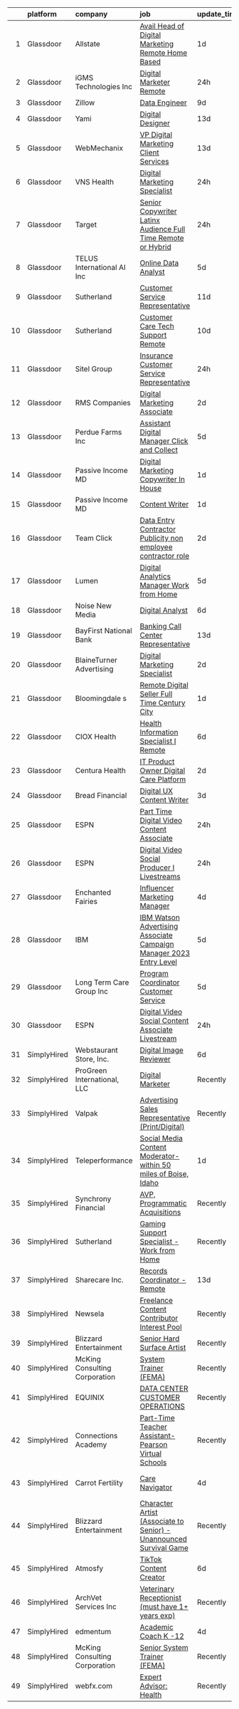 

|    | platform    | company                       | job                                                                                                                                                                                                                                                                                                                                                                                                                                                                                                                                                                                                                                                                                                                                                                                                                                                                                                                                                                                                                                                                                                                                                                                                                                                                                                                                                                                                                                                                                                                                                                                                                                                                                                                          | update_time   | location          |
|---:|:------------|:------------------------------|:-----------------------------------------------------------------------------------------------------------------------------------------------------------------------------------------------------------------------------------------------------------------------------------------------------------------------------------------------------------------------------------------------------------------------------------------------------------------------------------------------------------------------------------------------------------------------------------------------------------------------------------------------------------------------------------------------------------------------------------------------------------------------------------------------------------------------------------------------------------------------------------------------------------------------------------------------------------------------------------------------------------------------------------------------------------------------------------------------------------------------------------------------------------------------------------------------------------------------------------------------------------------------------------------------------------------------------------------------------------------------------------------------------------------------------------------------------------------------------------------------------------------------------------------------------------------------------------------------------------------------------------------------------------------------------------------------------------------------------|:--------------|:------------------|
|  1 | Glassdoor   | Allstate                      | [Avail   Head of Digital Marketing Remote  Home Based ](https://www.glassdoor.com/partner/jobListing.htm?pos=109&ao=1110586&s=58&guid=000001839cb04c3f9abc6ff17bc40d16&src=GD_JOB_AD&t=SR&vt=w&cs=1_62ff3e81&cb=1664781143793&jobListingId=1008176983355&cpc=2CAED5C921A5F994&jrtk=3-0-1geeb0j4fihmi801-1geeb0j4vg2dm801-df571642f0d4fb67--6NYlbfkN0BLH0BMQoDn-yw6Urt952hBm1JLFZ7WpBxND2cMIOjOqdmupiC_ZwOjCSzUpM3cDMazPxxmppouPzjSI9Kx-xMYgv5rI9bSv3KOg2mm0ydvMe640ruG0vYkOwSHc403HexIAaFSFEdY8FB7OzHlBDCNWFwbJIOefODnUZ2KmWYR0iBoQJVjnv0OA5pE7ALZaL9Axku0wfY2W-8PENRSOvugzr8glLoJJrSZ6nC9bl57j4iXWWeuu-pqM0m2ibSo6yZQ94nc2UesmQfmJB4muvWQPx9M_uk6LJWOmr0JeRXMu8_VE_U7kvI3g0sOhXMAtE-WbDb-YVXpiYqBz-D0yW3962qdhy8rhwpU3eYKxgRnLxC4mNvEyfl_dkWgtqVxnEUHAO_pViAC9JVGdXKSFZ-QGpDX8DSMbSunxFgfw7Mx0ODYZLLEkuaYy_J5I5AhzojPr_JrKCDg1flx0aXFjL9plWuCuCa-QYb3GupCoxUeSA4Epb_hPtvPWrK2d1rtopjm03YEhQUUX9NHH_-YgEyxKPCWL6neqWGBNNGqDIAA6ngTmqMiWLwsv98OtyfSFwmvyiSRhFjgtoYnkZ6ewCcpy6LBBTni8VrCiLuKHvCyABISFNVZmE9dSXFikT9vjuQUqP0HTg_K86x-O4B7SIOP0_o5Znxngi-10ifirE9tbPhxn6axpu-gXKwEMo1bjiaxXbjwhOhHcLIbeXfIlBYn5wSQ0oxx5SqUwcrBSuf7s5gTpS0oMHGlrxPChnsAUHs9XhtuPBqfxosnYLh8Pp3Qo64MzBeWkAVopmo8rK6xWIf4Tg29tDPVsLdLzXqu7ptYFFNqkFkO8qOKgs1k9KJKQz-OnI9iBWQYVbs4R2vYKJQXumouk7SD2QuBI4bPa5J1gpOxBNqAOPUOyY50tEiaagS5His3V_a_C7kVidiVJJsjalTWRwoYfEw19AAZfJjx_sDck0QcWeLp-bEadtv9L2GjCay1txCVIAtkHr7UUBPAKbYNq1Ya28Yc69KvB8zWzbwBFB4KGmtHevvbBLlRAiNSDA_2NDpJktM1Ulu47Py6YRwQfb2K-xXfkiis601rXuamgV2jvZdzvG6MOuZgJ3zLA2DjbPdD-b_wpXvhfduU_W3pFETZWzMyosDv0eQr_uNOLgMIumPiloJhfJckySmvYpzdAEw2nipPOYNZJS9aek4qm5ioUc-nNBvNblRLsew5WSLnj--tb-xhx3H_KGKwAx_IW7Q%3D)                                                                    | 1d            | Remote            |
|  2 | Glassdoor   | iGMS Technologies Inc         | [Digital Marketer  Remote ](https://www.glassdoor.com/partner/jobListing.htm?pos=112&ao=1110586&s=58&guid=000001839cb04c3f9abc6ff17bc40d16&src=GD_JOB_AD&t=SR&vt=w&ea=1&cs=1_9f291f9c&cb=1664781143793&jobListingId=1008178158715&cpc=FD1C1DA32C38CFA7&jrtk=3-0-1geeb0j4fihmi801-1geeb0j4vg2dm801-48fae8140ed3cd85--6NYlbfkN0BKYLbVr5isSc9vxBE1r4ID7iNhLrgtPMK4yvxUuiKY_Tp2SzHOp8xab0PYuE7MjplSlNxZmjVkO6lZt_nv4XZu9vrutFxOjV91r7VCeTsOaAww2lTmsKNz0hOxtpl-mUNd21zCEh-wIuFscKPTVdR5KPmkhbyhjdN2tKKcgdamOlMk4ppn6d28C9fZC-YZkmk56nESRdkPXca25rq8nJCSlmS72QDw-W_XBWgtyr0fUFjY1CAFHewQt1P_Yx_xJzC9vvfOHulwtyAmGl-x6ZDAkkUhl8sYoqlJKfPkoKR-YtdM02er-Bw3uCmxWzfl7KYYwftPdOGTB-OclN6Qius_sDv2a6TeD0VYH_cSywwOdokJu80-KpuSm8UOeHmZngb_PupDXpRpYHZayB1KCNwJ5idzXCwrC3hpexYkXKs-GNgymoe7BxofmPcvDLfUNU5Fz3HBfRvmVyzhZeTqfVtQV5AlZitlfVWyKVfn_0CBZ4y0unmarfi4Ddkqaw9DJtWjA6mZmfbj2w%3D%3D)                                                                                                                                                                                                                                                                                                                                                                                                                                                                                                                                                                                                                                                                                                                                                                                                                                             | 24h           | Remote            |
|  3 | Glassdoor   | Zillow                        | [Data Engineer](https://www.glassdoor.com/partner/jobListing.htm?pos=114&ao=1110586&s=58&guid=000001839cb04c3f9abc6ff17bc40d16&src=GD_JOB_AD&t=SR&vt=w&cs=1_e79d37b0&cb=1664781143793&jobListingId=1008158815113&cpc=9908D8D4413DBB8A&jrtk=3-0-1geeb0j4fihmi801-1geeb0j4vg2dm801-9b838f3fa34a3a8c--6NYlbfkN0ANMurRYyPEXg08u6OamUd1Mvhk-zhFSGYIZgoJR86UvYL2v6MoUqae-sD5DnU21vpd6F71dVOA3gwx9yW3PweXasV1ItZVuZv-gGuvxOsIlgvkE7pDD0_Y6h4rBNqph8qUcSZMbYNn-6TjK5vEdB_NXg5EXOgQsb-pANJutfmiLlAyoqPCN3nk8EK25vZDh3jG_KZTiczL0fvArkYo7oX2vs46oNYBvD4U3DJaR2B2HQU3FtAy0rphsblr9F9kxKimCZ7veCnUDkVc-Do_LVwqjhL6wbo7hRVbq9j2hqOsj5185TZsEr2i2WlSdz8SihFkTMppdNUXMR16npyoPZaP5BjGBe96CPZvAs4Eo2xESrV28S5MgnRxFVANmw3P9b36Hia-cTRbd8ef_uubd3ddFVBlAgZdrnORlTmlPOWxAFiEo5UXcgIDDNzqG6mBjFvjReNDe3p-Ko0CDP_Hb1j_Lt-kAkMqVMvIuRKbMPi4jqbeY-cmct3DNK-tWnBK_hEVfdPHqXOrW4LMEMs6WjrPqrceKMsmQb8nVIWnzgVOHMi-VMu4qAO_S9rKQBcivZ6DowwlW8641GpbGztzBWyrog9Rk6YXhXNn08URUL0qN_yq2MIawaUSvgug6nDJF5enX49VhLlMt0xZ4SaVqWKbVmt4aVHg0tT6CHhlz7QM0ULhIgoj66xtcOF-Rj-NDZa5kj56rtMr1-DpLqsuTguqglu-bDN1dM7aKTWHkyGS4pORIehyzTkuh5xC_3OrfkU0QVp_H6TwJX4RI5shjHspJajTw4OWblTITeAiozUrySTVcpUOu3QDBPwbx-EROBP7k8wSL6AyeWQxuGuHDS5L-faAiZ3hyuUCDhWo301RvA_XxvFiqaKVN6Y5TZWwkEYAvMbM9Dnetg%3D%3D)                                                                                                                                                                                                                                                                                                                                                                                                                                                              | 9d            | Remote            |
|  4 | Glassdoor   | Yami                          | [Digital Designer](https://www.glassdoor.com/partner/jobListing.htm?pos=101&ao=1110586&s=58&guid=000001839cb04c3f9abc6ff17bc40d16&src=GD_JOB_AD&t=SR&vt=w&ea=1&cs=1_c6d469b4&cb=1664781143792&jobListingId=1008149543553&cpc=B5F6D74B4EF69A07&jrtk=3-0-1geeb0j4fihmi801-1geeb0j4vg2dm801-d96790f07ddfb524--6NYlbfkN0DsBOlmEAMqZtav1V1WKZO3RUElpafjggtWvxyDQ3xFSnW2ELFgJeLX3S5xFeisUPMw82b5JYcnJNXu1QexHkiyMgdkVeTHVR0rJVBYbdWKeloc5xYfv3eVNueJ_bKSsVQdqM4vvwnu1xSTpv0VSoFJ7DPATGJpk9r3Z3q7WHdgifquY24OuuFa8uuWs7fOfsxzB1qkgxyiYX3QnoCzPRBKTHt6Ppc_viX7fFn0gFrXBoQcQ7tH4DukmKGftBgvmO1VTwhSx0iX_FZd_SaJp6aGGfax4zpXL1n4-eaiKMCYc_56xhh2bPoNAfyXQ-chms_oMDsWbyV7Zuko63MX7rxjvI47i-PQJkWMqhYtfRbNSzkSfpB3COrp2FmVEOrJk3hkPnhvjkK0JG8qJju7gUFkhSqolyQGgGaQtW1NsW0iGx0_MbVV1a6dPJxmpCCPgWRFoo5mqgBu8-N_L9YR4H6wsSC4tTGrjjsnP_q1Rh5XFD0a8J73YY6k7MLBNCwYthLC0O4EATV91A%3D%3D)                                                                                                                                                                                                                                                                                                                                                                                                                                                                                                                                                                                                                                                                                                                                                                                                                                                      | 13d           | Brea, CA          |
|  5 | Glassdoor   | WebMechanix                   | [VP  Digital Marketing   Client Services](https://www.glassdoor.com/partner/jobListing.htm?pos=124&ao=1110586&s=58&guid=000001839cb04c3f9abc6ff17bc40d16&src=GD_JOB_AD&t=SR&vt=w&ea=1&cs=1_3cbac5c3&cb=1664781143795&jobListingId=1008149304583&cpc=0FE1F5EA2BC84A01&jrtk=3-0-1geeb0j4fihmi801-1geeb0j4vg2dm801-8b4f3f41a3e1449e--6NYlbfkN0CObCLfMXTMyL_KECV5RXNXvpiwa4VbeSNQgmgyWO1SbqYOj46fEbIU8AYn44mrdjbzRAIYMKPGuwlK0T_HBoBEt2005mswpWb6fr9L_19jUYvAU4NV3c02aUTg9M6jVRiSE-xLfqrvZIa3wnOFG56X3wn1Eb4ExVHTIGWBxUnLakvNS6JWkOba_26XtXbeo8BUJCpVmEEBaba1UCAoLuHq9YO0tne8SE2v-EbPLZVpCy4e6qGZtBZVUVytv5wffEu9BaRJTQPe4Elwmn7R-ivDwrgf9dxni-bJK4QqAmTGR3rRaWqEQ7AsXvO2ZHDs-4ctc29MXOViH5BHVNggN571V059sxIoOADcyOEBLjUJlL9_7_JePnOiLK9wo6nuCH2ZI--Pic59M0kOD981th5_23MqOi5ZEG2ntAC3z74TkmSQeJh65uaO_vwmrvFfuV9DCLZ3ZBm0mT-P8FTkeUpAWNaACpYDdH8%3D)                                                                                                                                                                                                                                                                                                                                                                                                                                                                                                                                                                                                                                                                                                                                                                                                                                                                             | 13d           | Remote            |
|  6 | Glassdoor   | VNS Health                    | [Digital Marketing Specialist](https://www.glassdoor.com/partner/jobListing.htm?pos=107&ao=1110586&s=58&guid=000001839cb04c3f9abc6ff17bc40d16&src=GD_JOB_AD&t=SR&vt=w&cs=1_bd77da3a&cb=1664781143792&jobListingId=1008179253465&cpc=0FE1F5EA2BC84A01&jrtk=3-0-1geeb0j4fihmi801-1geeb0j4vg2dm801-6eef2946d8fe2864--6NYlbfkN0AsH3E7n5ny7Bi-dP3F5AKWLEV5I-6R1KnenKG6VJTQLziLDwHlgzFTB4XmwZNSNDCdhHm2Gd9z3dvemXm7mdAI-71zosXLetm60v2xmFwZRCuXORA4EjyKn4OVRFUc_Y73t8hO3ACmYnBSuOTjfAiS62L2-93KEdX_ep776kWmltVYJj2M40mCGIvdl7liCxWy-SSgvJ3UKkyqzyIfjaWyacQdaBj15oAJjFbCduIUSWSSditYk7owekekI2Wd-0KDJdwiUaiehhTV7bx413TZjIaYarPGHss1xV5JXxcobNrrNA3dXkhDfGQvpuilHU4lrY_cSeZ6iVNRqbfxfhHoLftKcsLjJTLrgmRzoVcXUscZoGPqKO989TFRzjdWEEfLxdFYoGsa7Jtk67v6TCoB47DoPJXb5qUrEvlPNg-q_HZ-dejWivRCM7530qtOUJ4%3D)                                                                                                                                                                                                                                                                                                                                                                                                                                                                                                                                                                                                                                                                                                                                                                                                                                                                                                                             | 24h           | Manhattan         |
|  7 | Glassdoor   | Target                        | [Senior Copywriter  Latinx Audience  Full Time Remote or Hybrid ](https://www.glassdoor.com/partner/jobListing.htm?pos=130&ao=1110586&s=58&guid=000001839cb04c3f9abc6ff17bc40d16&src=GD_JOB_AD&t=SR&vt=w&cs=1_95e9bb05&cb=1664781143795&jobListingId=1008179464434&cpc=82B3195DA92CAF92&jrtk=3-0-1geeb0j4fihmi801-1geeb0j4vg2dm801-8d0563665fc4b111--6NYlbfkN0AgONBeCfCTVljpwzR96jFX3mtyFC--n153CYnqiKkqIX_9jcboxCHullZS1uFM8v91GpEUvaQyMXQY8SQRYkC6bzhNlu7zwnQ0ut_TtsW1lt5sZBlG4h5iRG8CX6X7hvrI0ejId5kIWJT4jVwG4aN8lOBhUzL4bwUx14IWvZJNDAelQgJRGKk4MDSyD2aF7tG4aBHqkXv4bAKCIdDaxwI5ptMc1gdneGbkX83_dBc8PjqIqYZQK9gNH9EA1wgeOFUfJDHoG5DKMMHuuUTk0jbflJZ2ciigWC0hP-Hdo6V3xuo-o-rQHWrsjX-xElRsNBODh5h2r438zeb4G4Kh2MyyphB31i4C4SAxNHuYE--_2MAOqAeNkhuWYGoylFTTY39t88SeqydyFIZUYwkunqNEDzOT3K4X_s-IUpEKWfFmiQrX9tNRWL2BZX0xXCXEzqUA2IS5UuBwPw%3D%3D)                                                                                                                                                                                                                                                                                                                                                                                                                                                                                                                                                                                                                                                                                                                                                                                                                                                                            | 24h           | Minneapolis, MN   |
|  8 | Glassdoor   | TELUS International AI Inc    | [Online Data Analyst](https://www.glassdoor.com/partner/jobListing.htm?pos=122&ao=1110586&s=58&guid=000001839cb04c3f9abc6ff17bc40d16&src=GD_JOB_AD&t=SR&vt=w&ea=1&cs=1_030f5e85&cb=1664781143794&jobListingId=1008165061420&cpc=8795CF9063CD573D&jrtk=3-0-1geeb0j4fihmi801-1geeb0j4vg2dm801-30f4a128b46683e5--6NYlbfkN0DBm_EaRJAv4snA269Hsn6J1FBkMjmuYRkesWng91cE3oyz4i86JnJwnwfPNcctid8kXYME-rFURA4kmAwr7uzH6S0OZx0KjSzGDqs0tBM7uhvqpiywjRz_78fwf3TgJF-tgd88uQo3rzDCFSplMBWpRbrU3cqZOZbRutslM4EdypnbywNMh4UnXKrMpJDflcrolvDROHtI7A4kXNcIXThVqVqwaJ7GYkkeZhLh43XxaeV5dRUa7Q8I0xq37fPIR3x9jZhRYCbN1LfyP-YXfhnuqrqGydkyfhegUMVUf84mCL20Isjquix9W6lQxlLqRUmDvZiqJm3Z8fRSYFinObcBSPs3hWc5ADrMlCsvaAP-YM5M-yvrVXQoonLO-PBhwGMHpgm2H13-RbzrpUc6qOGdu6LiDy_2hkaSQXO0i4AgNVTg8OmO_riWGqaAlul2fVeCERBuuEKFbbja8Tndbns5tBfPrCFEpyr6V3wz9LbDEYNoAQjeMOrMbj9VPMPpBcE%3D)                                                                                                                                                                                                                                                                                                                                                                                                                                                                                                                                                                                                                                                                                                                                                                                                                                                                 | 5d            | Washington, DC    |
|  9 | Glassdoor   | Sutherland                    | [Customer Service Representative](https://www.glassdoor.com/partner/jobListing.htm?pos=105&ao=1110586&s=58&guid=000001839cb04c3f9abc6ff17bc40d16&src=GD_JOB_AD&t=SR&vt=w&ea=1&cs=1_b8f40f9b&cb=1664781143793&jobListingId=1008153407547&cpc=FB7E4A1762AE5BEC&jrtk=3-0-1geeb0j4fihmi801-1geeb0j4vg2dm801-64f317a5763e1a95--6NYlbfkN0AnPh0zIKRT5v13MLBZVMCEPre2qFVGUQcJxJQh5fCliBmpYPn73a5P1zCxHFocsY8Z9SGTiJfBdkz2bj_FMlwK1J2nLfAdWkW8PIzYlrGoPaVICinnIKIuhBwkLNrPm9OzxhX94IAKKu_-PMFpQai-CxFPAYL6hHLhVO1K-bqMZuB9Lj3b-7nTvP9ehiuW67Vp2xlQhGhqctse_oIGWMkosMXzwF2cnI7JFMz8m1uCa9PI08HcDmxTihbud8NlBuS0zNezisK-ai6JEmwe5RMwcWEcTkHuQAc0VThrmje5RM2b4sev6CBWHifwbIw_0ZhrL1qyxh27DNUhpaa5fl_qEiFVUxcsil1lolUswWsAxQXDjEk3FdIAHSGnFnW5V9-jqWL7aVQiKhkmFWezhU5Uw8oIsDtzTaI0UqVnk95ciaNhjudOvArFJQz_EU1KWRXLmN9LEeuVYXLpmOdr0KiFOSxZJgX4y69oNlvVhu-XrdlWc5pXPao38GpNhM1MCB-v9g1XGL_oZ4dfvIG4pAnTZzZlQAU3cJA%3D)                                                                                                                                                                                                                                                                                                                                                                                                                                                                                                                                                                                                                                                                                                                                                                                                                     | 11d           | Remote            |
| 10 | Glassdoor   | Sutherland                    | [Customer Care Tech Support   Remote](https://www.glassdoor.com/partner/jobListing.htm?pos=129&ao=1110586&s=58&guid=000001839cb04c3f9abc6ff17bc40d16&src=GD_JOB_AD&t=SR&vt=w&cs=1_e9b64e32&cb=1664781143795&jobListingId=1008156676803&cpc=0C139D4CAD5A6DB2&jrtk=3-0-1geeb0j4fihmi801-1geeb0j4vg2dm801-3854c391e8b37376--6NYlbfkN0DXW2vHggBeT1qHhU55NRZwAlAxnx2c6XTwLxsDWh1zhIMn7RdGGiBIrX2s6CUQyarIK5jCqXF52vv6BpLJ4FGlHq58OQ3kfrdRvP-vuUGyfrGOY7zt9PXsJ2e6a8okNXfJS0fAmygKAfOhypuyenEmopMHhSmPiQ8t7RnQ9YR0w_largIt58IXqZgaolwoX-PsbgYnT8bWZwTN4h5EIq9vIZv8n6PBAQE-mtjDjF8tOtlggZOOegV7PpjXj9P6VlTd01oZ5D2ns2R3rlvyacQJufcItKUYN6ReIuPdw7_hRuOa6IQvYlPLNXnm0SZ7AKW_p5Mfq0zYqlHCyjr6kWkRqiZtOcDAagzYba2jmz-T_baxTZ7b0H_Gp5mA_QJLe87xey8vAuvwOOpBWFhHcSSeODC5vpbiJDuFPOJ-TxIWU_x0DmhsbRhGL4iehK0C1KiuKn0jWNi-3xVvBlIBeXKA2v53cjQPOacnx1Ty9NrFKhUsTuokt0rkVcCqequEEBXpNUmCup9U_0VYguWMu46kHXJTphdKlXdj6aqqbfhQE4Z__6I-8QUf)                                                                                                                                                                                                                                                                                                                                                                                                                                                                                                                                                                                                                                                                                                                                                                                                    | 10d           | Rochester, NY     |
| 11 | Glassdoor   | Sitel Group                   | [Insurance Customer Service Representative](https://www.glassdoor.com/partner/jobListing.htm?pos=110&ao=1110586&s=58&guid=000001839cb04c3f9abc6ff17bc40d16&src=GD_JOB_AD&t=SR&vt=w&cs=1_0445fe61&cb=1664781143793&jobListingId=1008178777423&cpc=BFE8C4BF51BDD557&jrtk=3-0-1geeb0j4fihmi801-1geeb0j4vg2dm801-33badc3ecd3f2e48--6NYlbfkN0CV8iXv3KkNm0gzLuIbxYPMI1TtznV5OsgwSVKAeFHZ1avrZjOjYm7lMgct0GD8CNqyjAupQyYuUs6w3p89_5dx78InvkwR6J4WKM8o8lJEZPfjc-OXeVTm9Ksi169fQVFTmNPtCCPl3A2NB92eN2BNySaau_Q1KVog60JIMz4Yh39NbheBVDeZxbxDqfnFBW8oYwBalb8fpN-j_wIyav-UIDeIaDKTgiW0CJwWyTHNFrJ5LK_EM4WSYFgQ6ccr3m1-5xIAf16VbJF6DZ6xbHJYaqYLgkr5EpvAjsHAKzTDhRCxBUQ2LtAhXK67EMbhmLOhkrrR2GMvUTnagqW1uh7VlEfDipH5PllPJXdaNxLU4FdU_TnZNUUXR_h4z9sQ2bcjKbHlnm96YD1quK1d0gdyvO6cXvCfVUz1QgXnPjJ8pKDkeISOyawvyL6Drjm3C0attHyIRAers5KGR7HpYRpT1m0zpEOtFBPc4GxhsRdMcJYawmFLkYmLjqkj4lYYJzhKQzl8eaGBdybcvAq_UvY28Ig7puaBkqzWcmzrad9JyiD18y9yz1-0VDzlgfiZJw0%3D)                                                                                                                                                                                                                                                                                                                                                                                                                                                                                                                                                                                                                                                                                                                                                                                | 24h           | Nashville, TN     |
| 12 | Glassdoor   | RMS Companies                 | [Digital Marketing Associate](https://www.glassdoor.com/partner/jobListing.htm?pos=108&ao=1110586&s=58&guid=000001839cb04c3f9abc6ff17bc40d16&src=GD_JOB_AD&t=SR&vt=w&ea=1&cs=1_ecdb3d78&cb=1664781143793&jobListingId=1008174858943&cpc=6945AE2F4B03E059&jrtk=3-0-1geeb0j4fihmi801-1geeb0j4vg2dm801-090507ad872f5e03--6NYlbfkN0Ce2du5W5mCyuTlpCctiKT5reCbyfdT7TNMZFSUBlAgafe-40EFVDyMn81cwugD53IKMRZazDrmXEFOsTnjDF025bu_9y-ZNAPIUhapGcBZSKnubXQvL4Tzc2kWNdRnWW2bh9WwaV4U6pvwwxYibGzCb0jpwpexDj9VA_IpKXXDa-gSeMWXAvNEtSVkhOtdp7Jla0nDwPvc3yj1fn21GQClxBF-tsYxkX9ZmhDZFp_bVjvq8DeA5R0jlZ3RHrQEPEdpw3LCuO7PZ-soN4FEp2wg3Mx5QGXqDYIOqFXnyDr3ud6vVDuftFSWZEwxBo3glXUScNfBfNLhYv0b6xlf--r6u8UTmEnIfvBiNOuom2eOLgDeRPZRvpTgh_5a999svUaFNt4bElOXBiPce4lJrlftWqz9ochHTJWTKFUbw2vE_ObmpUbwIdAfyEx-g2MijEep0e4-tBRY6FCwPgDSeoDj-qFcS_NBiU6O1wM913wTxw-SmnvIp8WgWpXtPMJ6Y5ubHc58vwwtBA%3D%3D)                                                                                                                                                                                                                                                                                                                                                                                                                                                                                                                                                                                                                                                                                                                                                                                                                                           | 2d            | Stamford, CT      |
| 13 | Glassdoor   | Perdue Farms  Inc             | [Assistant Digital Manager   Click and Collect](https://www.glassdoor.com/partner/jobListing.htm?pos=126&ao=1110586&s=58&guid=000001839cb04c3f9abc6ff17bc40d16&src=GD_JOB_AD&t=SR&vt=w&ea=1&cs=1_c8e73e5d&cb=1664781143795&jobListingId=1008165441783&cpc=654405A9B1E0A9F5&jrtk=3-0-1geeb0j4fihmi801-1geeb0j4vg2dm801-d5302bbe11f3d39c--6NYlbfkN0CHoXmvQY18sENSc5B8MsX6rCX9pB3aihgjGRfb6-RXFzlelN7fy0xuWgBToRtzETunxrlexDu1NT3v4ppxx0Ta_Zn2rBsB-L0ZSwss9RHXpxgBqnllhVisxEVAv3FW-E6VjWV0tOYkXS1-iJkJBmLaIN8du_WOIdMtmgQMFUysW3PEWknMhuK7aoR7AdJyhus7ar7lUZgJYX93hFPy2G32yA6GYRK-uhpYNS7mUV61vbe7N7VPH8oe_9KpVzVadcrMNLIgyUtxtYQ8Y4qF5hBHs2bA5HA6cc57Dwojy7LSbLKZlUkyI8zjoGnPILtSF9436tdojrW1ECJWiHnARkDdHLj1w2A_b1eIcgEAOfTROZWO3XkgbW6secTC1Qs6nqAxXqqsk_1U9RaBzPQxKF0mQPZrvP2FkcMGrEkfpWq_jgeGQ2W3Y5dreItAVmcQRKRN7p2Fblg0QTrPNqD8xaA9SkOkhseZ_CNsYcpzlH8G9e1ArDveaNbF5I9lrTx99OEPgVzmI8gM4fLPGV_MXLzdLl0jwMNaQUM%3D)                                                                                                                                                                                                                                                                                                                                                                                                                                                                                                                                                                                                                                                                                                                                                                                                       | 5d            | Remote            |
| 14 | Glassdoor   | Passive Income MD             | [Digital Marketing Copywriter  In House ](https://www.glassdoor.com/partner/jobListing.htm?pos=104&ao=1110586&s=58&guid=000001839cb04c3f9abc6ff17bc40d16&src=GD_JOB_AD&t=SR&vt=w&cs=1_bc8d74e4&cb=1664781143792&jobListingId=1008177611015&cpc=2F9DD8B511C89582&jrtk=3-0-1geeb0j4fihmi801-1geeb0j4vg2dm801-33d0923c9a007d8e--6NYlbfkN0BX5PKiVrmNBBso6678QK_086ZhDmKmBIY1CZ6bbrZCM2DRlgUFpyLj3Vwhyf4FfEs4yP_RX4kAN-RSvlHT_YBd8VaWF_xYYxEoRqDeQm7oI86cM8x-Zm8VxxSBgTAD0xVL67cPmSvnlahDwJODPVWZA2touX6sLG9s-1wfIAQzkrDTFtYrTKxhCzBY62AXcTrbbnwFGJUeJb85BwYDjIGF4Orui6_5L7BFUjDHTNw5vnDpE22gd8trGoJoatE4-e9RKt9LLv_nCxjjvyZqP2p_msa1r-VneOEFCND8BaUx7xn9Is6XQ6QUZ4ufkCe9GcFUMEDQd5sgnwFM4lsT_4xxpNZDQiNTv6GqtyXS_tvqo2pSEebYhX_k4M8MgNsVNXlLPwMdk2yQILKHtSoETpN-xAB6BPdd9ivHmLfo2K60xJivuMdEzmqlHUcRweEaY6aqfi8mh9HqHahjnyG8VNv43dRbBYu1dLKYEeVY_9zlAnmGlZPjtVNjOa1HdZRh6qrpCZHQ9uAMqw%3D%3D)                                                                                                                                                                                                                                                                                                                                                                                                                                                                                                                                                                                                                                                                                                                                                                                                                                    | 1d            | Remote            |
| 15 | Glassdoor   | Passive Income MD             | [Content Writer](https://www.glassdoor.com/partner/jobListing.htm?pos=127&ao=1110586&s=58&guid=000001839cb04c3f9abc6ff17bc40d16&src=GD_JOB_AD&t=SR&vt=w&cs=1_bf51a6f4&cb=1664781143795&jobListingId=1008176859284&cpc=48B9F4758953335C&jrtk=3-0-1geeb0j4fihmi801-1geeb0j4vg2dm801-0b0e34268ca6a1b7--6NYlbfkN0BX5PKiVrmNBBso6678QK_086ZhDmKmBIY1CZ6bbrZCM2DRlgUFpyLjDml8VbPDgY_rWn8isY5i624LsvAHH3xv14O2dmsiau_TQURdYs6YG3MzKQ-Xpjvx-6FYNBdU96gGStVG-RSGXdHD05FHJtyg6sl8q1gZn5rGB2Zj5KSVadbLPMrtuOqKeLWCG2Tn8cprMatlF5_E7VP7p9wiHFLTGUvv7xcaS1z7fWXR6r-_-ekEhoCJFE0S8jlrv3HECTamxpy9IISRT5LWI6sBB8ed6Z601HzQgv5FqqVHK8HJw6C_IEAEmMLDyrdDmzQT6AkcBoN2mw47GPZttzfncs4fQZu1dTDsdQnEfnPjjOJo_kd-JfLEHLHsuS3rSbMVVAZ_lwEl4PlgkrqoLXhIIEdXq3OOrXboSJgD6NP5DUqBTG_i5uD9VrwchckjKd8e0AkzjtIQc6IyKyWNapyPL28eK_arv59IIBgVI-O2LXr8EjyEtDI84SkO)                                                                                                                                                                                                                                                                                                                                                                                                                                                                                                                                                                                                                                                                                                                                                                                                                                                                                         | 1d            | Remote            |
| 16 | Glassdoor   | Team Click                    | [Data Entry Contractor  Publicity  non employee contractor role ](https://www.glassdoor.com/partner/jobListing.htm?pos=103&ao=1110586&s=58&guid=000001839cb04c3f9abc6ff17bc40d16&src=GD_JOB_AD&t=SR&vt=w&ea=1&cs=1_a9eb9de6&cb=1664781143792&jobListingId=1008175432040&cpc=47CFDC01B3F81FAC&jrtk=3-0-1geeb0j4fihmi801-1geeb0j4vg2dm801-984a8cf51b626b2e--6NYlbfkN0DWtRa9NJfjQIs4MWRRqD4F41esfMsK79cV24t80VXfzZP82w7_mK_PVeZcHt-bhEXGkDnOKwc0vJqgAIncJ4BWBBPXARRDjH0exBxkVorWleyq389oGuei1dbz28eAV5kZgZ1X-ObzxqTgLaLCFQ9L3z-Vx2Ad9TPYOVDO4VYZdCOPmBmhjo3aiilFmXplYVyGbJLzyvkWyTz6PqzNBsnZ3h70ApJeWNDV3PqfSOoSbPCu8NYJKtms9uEpVimA1Eb_ivPWfjasQCELf9zS8h7ZQFvm-kpYKgX54wqB9rYTLdAS56YkFOw6DnP7BBd4H_Eg5KimhFyx_hXBItpQsVva4kjzo4weefJOTFXqjcePp0MEe6x9nk8zjUTNUVUbV8Cr0Q1QoSsmNXN8MT_YtB_-p_F56rzmd-ktwWX5xVY1DftWQmoW_opIEb6BVoGlvmscpE-9ckGGByO5Bk1_krocOXNIk5bJgUOADWeCHh4vhHqEKr5uifOr2V8F7csJMGUT-chpIKqBTw%3D%3D)                                                                                                                                                                                                                                                                                                                                                                                                                                                                                                                                                                                                                                                                                                                                                                                                       | 2d            | Remote            |
| 17 | Glassdoor   | Lumen                         | [Digital Analytics Manager   Work from Home](https://www.glassdoor.com/partner/jobListing.htm?pos=119&ao=1110586&s=58&guid=000001839cb04c3f9abc6ff17bc40d16&src=GD_JOB_AD&t=SR&vt=w&cs=1_3650d732&cb=1664781143794&jobListingId=1008165078212&cpc=6FC5BA77C9A4CD78&jrtk=3-0-1geeb0j4fihmi801-1geeb0j4vg2dm801-dd47c66a0fe0ee0a--6NYlbfkN0BGKj2dVRoMy2japSZrYRM8IJNi6D13enLCCRY5KIhxigb2ni9doBXKUb107NWv_dk173K5E-bjd0t31I-0vVlISG6rHH29M0y_6sqhNxTAExcjB5g-q96kJCCoWluaZEEjzSICLblax9pUTyDqhnb6mBLMf0lazPBrJm7ZFNZuHZyEAUA2BUuRtSM3RQPWlejSzD_BzA3eEITZ_r3DTGiP-N48D_wY9kXWDvGS983EEZVf_m8iBBcvQXwzO7uBZxV2_QP50DCSfu27h7VkUiK9P-SBmJzf6ra05wh8DSrb7TYDPAnINFM9MiEvfYJefPFSxeBiPVGaS9DmLNHbnkWMclgu48_FAdlLUVLOzFLY2_T9n1dMYlk3s6YtgWBerOkgDeVr3b7iJ4P1WUoQdgqDZoVoB1lLTD494MF-5X9uI9S5S-vedpXjAWYK6CYO6izXt4O_HF3sQxVJ4qTX63Kweq0Ta0UHc_8B1cHScQB5I5d_mlBTGEwzYSBCinrohSVGCzAXVsIldNxOfhvqnMtp_dI-oGTJKuX4wn6tCTU4RTMXKCIQpAr7UYVqKuxN3FBpcjUacOxt7s94XOu4PEvZdCnW5R44Ek7BA1aEUWj3Hhw9cvkYbm-iaVBLd8A-stwGXvlWzKajOevjqqoc374W_oQTy3UuQq6pXuu1EhmmPr1HWvCwVbBvrgRwqRqN2mP3G02dEMyAwhajLgcDR8xUNmqHtXhwhpiWuBfx9NWDvFBRQ9oapVtw81U4jcnMlWUMdJIjgGt4CFkGemtUtdHTqVM74R2nP16EZ6Wpuhzn5vdDccaBdKIcqIk7PiYyzK0wh5GwgsyFFiDb0xb33l0aId-u_Jkcozk4VnCWeZSy9dfsJ6rYtNBvSbLBWLcQ0lTjsxhEUK7dr-Buf3dSz07mv8y5csesH-HaovMUdXhpHVLFoFHhh6UYr9-u4zvtRTkpcSKNhQWQl6HR95bdOo02LzyJRes2IYTcAo77AyxMhIfmiMQQt2us_c1Os_8o9hn5KuM8u24dszzjjrv2W2bFYRPkNpSyFBm29mbErsnkkrIN_SiZZvmFOONNSTELIaDnSOqSCNO3g2TRORSp7k280Kd3bzICGBE%3D)                                                                                                                                                                                                               | 5d            | Remote            |
| 18 | Glassdoor   | Noise New Media               | [Digital Analyst](https://www.glassdoor.com/partner/jobListing.htm?pos=128&ao=1110586&s=58&guid=000001839cb04c3f9abc6ff17bc40d16&src=GD_JOB_AD&t=SR&vt=w&ea=1&cs=1_394af41c&cb=1664781143795&jobListingId=1008163427086&cpc=1CBFC3E34E2A31FF&jrtk=3-0-1geeb0j4fihmi801-1geeb0j4vg2dm801-5f8ef8b035283904--6NYlbfkN0CW-ClBBBoGf33wAxWejhWVtrVIk3GGo81D3-u8tyaggZE9Lc1d90Qc7-cyRVKy7eKvEvFntINMm2HWMp8gtLSbcZEi4HmZ32JVaatySf33vcSsOEBvne4kwYUWjRh8aLy_fzfqN2mwH5410Gi5vM89sJtUs-lWfkeM2uZU_YjS69G78lmuVeqEP4Mdn7wWMgj4pPNvUEqfEb_cu2YZgJH9S7el4hQc4wLnIdWtdQxi9pTrUEf9uXHmnZdfRLXAyLsoFOW7rSe6hIXhsYTBRNc6X_gQkVqHP2O7OYu6CP7tacJG14T9CztbhjNgEMgb7nxY_dujsGvFejjHPj3GSzdmJYLxolNuSnIc0LN78DDsROknGNgzyZe0SkHdjcq4isJi2zqLtI6zn4dFujIVBa3-vdbDZeB5lZI75cPt7UwIQtDbPjtj4l4uAAGFniNUcyjGcZVkowH1elMAqW34NeS1WqGM4xQNTMf1oO0r50HS8rERZw0_UPgSidiwCByxt-E%3D)                                                                                                                                                                                                                                                                                                                                                                                                                                                                                                                                                                                                                                                                                                                                                                                                                                                                     | 6d            | Remote            |
| 19 | Glassdoor   | BayFirst National Bank        | [Banking Call Center Representative](https://www.glassdoor.com/partner/jobListing.htm?pos=113&ao=1110586&s=58&guid=000001839cb04c3f9abc6ff17bc40d16&src=GD_JOB_AD&t=SR&vt=w&ea=1&cs=1_c2f1ae8d&cb=1664781143793&jobListingId=1008149165679&cpc=59DEFF8D475298C3&jrtk=3-0-1geeb0j4fihmi801-1geeb0j4vg2dm801-bde08bc9041f91a1--6NYlbfkN0Afgtk9id2DADJHEtcPUtBl6oJxVQX8w8Z9nEEMkaVVAKNwetNc1FuGRMbWQmlQ65aeYQgPvgPvKsL_C9hViQ1RpZZNOBNB2E16Rwx8wzZnnQ1Fl0JkjgXDigkuFfuHTKW_yRsLSEeL6dv3wgStg7ddQetbl3BjfdmvFjUE3sldBRgHJsFmH1x7nDeyGSAfOyP60nXwC7ZGRe5XHmYmr6i3Nkt0M6joL5bF1O5z5Jt3IhjxEKiSdtSti3Q4muk_nSfi0qXsN7gL5rau6WHxCV86DGnhsoICApOjT4XrTPS5HLCH5qNfmHxE6RrJy2kmHoXeBJBRDgih0meDjkQFIxtfLMQ1UnziWOxtXGeAfCb1n99tK4VL1WrHkb5Lknbh5FEFDomxe_6Gb0fRt2KDkbtk47diKJ7bRTksdle2aeqT8KIKycrjcspn6ZeP7mwtP7rb0mLkqDA--kYZ6zYU_AInBT1terPv9_CmMcDUIV42BKAaOvQORksKvjZUcYpsaEdy_Ijv48s3V1TZiyj14N5WD5jEbgZXnXX5ZXK6vXObngT1ZXPRzLRZDdz7Fab4RQLlJDFhD81lHLqCzEeKsI43PJB2x2yAOz6IPzlgBMAMttwbm5JbvZDfVyrmRUjb_KBY1ZyIXI8d9RJFqZagxWdizr98_cLst2s0ZxDgpOKMxYNjC5WfNrLeUh_049_WXk2LqU-iy1EXNSL1Ut90HgUR93WM0ZRdNZyvLDVA9GqFXy-8FC7lnDyfhkEqFXGUX3NBW-9N8My86ZD9k5SBCifW)                                                                                                                                                                                                                                                                                                                                                                                                                                                                                                                                                                | 13d           | Clearwater, FL    |
| 20 | Glassdoor   | BlaineTurner Advertising      | [Digital Marketing Specialist](https://www.glassdoor.com/partner/jobListing.htm?pos=121&ao=1110586&s=58&guid=000001839cb04c3f9abc6ff17bc40d16&src=GD_JOB_AD&t=SR&vt=w&ea=1&cs=1_be8c77eb&cb=1664781143794&jobListingId=1008173604915&cpc=6FC5BA77C9A4CD78&jrtk=3-0-1geeb0j4fihmi801-1geeb0j4vg2dm801-eee598e468de3d28--6NYlbfkN0BbQhpJQU-J7Vh_XLyVZ8qy4Ms5ZgCj7uIEX6jT3wLDvDpnbmRMnshY2VpgdhffhIrqH2KyVNEmPMtC1aukN9skkyb7M7-jOM16WzvZNfRhPkW5L9OYDD3bgQHR2FfpvYeiT2fegZ_LrasGMwM5pM8ipkXc2zlzl2nW3KoM-UuESNteUAVYhPIWUMsTkL-J1aPyTbN9Tb4bww5eTcZHhG4kEwpB5GCJLoGKDQaA0uUrT7RfAMZKFn-fM3UkBMiwSjNPUC8wN0QdhSAbTY5PGdm6EkcSFEctjxB0Q8mZ60R6GBanIOQEJ9wPTds-4QemotKzKMVVQO5l3Mb0QO_rUAWa5IXUNtLaCbkfyBV0hxFld4pxgnsZpdGmrEQ5I0NBpOs6EuhA-3kHWbjB-2ymu6zXqAxeMZ9ephxYqaTV7d4S0dQAEL-2m-ErjMisIPYQGCTkcPSCBCIl8jIHdPFxgfBsvFO7jNs8h_X7NpmwVwdWgJjJT5WRZlWqI_HPrXod6XJAdKFc1FIEAQ%3D%3D)                                                                                                                                                                                                                                                                                                                                                                                                                                                                                                                                                                                                                                                                                                                                                                                                                                          | 2d            | Remote            |
| 21 | Glassdoor   | Bloomingdale s                | [Remote Digital Seller  Full Time   Century City](https://www.glassdoor.com/partner/jobListing.htm?pos=106&ao=1110586&s=58&guid=000001839cb04c3f9abc6ff17bc40d16&src=GD_JOB_AD&t=SR&vt=w&cs=1_497e9cde&cb=1664781143792&jobListingId=1008177087534&cpc=AC285F3A3ECA6BB0&jrtk=3-0-1geeb0j4fihmi801-1geeb0j4vg2dm801-4aab82145dd668fd--6NYlbfkN0DjHvLHG-fYDKeElzGabtytFldtxc-EIiSdXvIQjqX9HPOHCtZ6u9Fly8dqRXzOAOoM63FaJdBRn4r_436auOzSBw7n7HwgEZe2z1KeMJmG8aEWHT7sK0sKUivEHZWw1Mo8H8z9cLCibAL5nJEYws_0ohammalkjizUn2VRpWH-FNz462ovLoyg_kabnM8V7hlaT-LB1pLHKWLxxWSeXSIFp2-fqSTbDbpKTpDqAk_JG3xiCHL9uqlhLeLTRk_i-VDrjfCnDxCVDmtSN68rvO6O2TPmWpow43FaB5iJfv47_--7inU5MDnFn-qQM8vVe9M2qCybuIezgWBJlhF0tNx-Gh7Ga_6PE6VKkcpI3HcQ3Rg5mUhxCIML8ZMWAm-h55MZsq3uwkJK5rNaNskvwi9dxeptLbLI3Y6S18A_7WBYZu2yk32_AgFTsII6mbugPhBXSAPyivXyfEgDze8PG_RMAMbmcctChatAxhHn6lnQPNRDzcqeqe0BnNwq1oJAOJ6zC-OI6Qwaiq_CDca2gPxixKuw5gXfqbrhB1uTvVXRpEWqZNJGp8lcKeTn8yjJzi7vMKzn7765TlyaSlyR1TZPF-mkqzalb8k5Sr-wpnZtUJZzd9kwF4KGMMjLe62JuMoj-6txDX2HfcjOjQhuXEhzD6JNBGr9keA31_GGXeDUR12yDVst7hE30PLJShqZM955jsi-qp78ywLpWVd-mr7JkCiiLu30-teSZvH5NAgzv-mAxrxOoMWpvABKvZrZVVIBccrhVeuT78Db2IZVmV1u8kVXAaQBVrmcBKWT1b_pkeVi3Ypev7AQUv_TDGfqOEf97rnigmhW2uLXqxxNNcMVXWQgHcjlXE0heuXoUcQ8L6xmaqv5lBAXh9qnuqWuZurY4Ld_--8CDGa2tcI3Z628wFFqMtAyQ2XCHYDgrozvoBEZ1fliFJr5prARsKu-_e1_gfVHi7IpffHfZj_bvwCV1jdpCEse95V3_1Zc-gj_9uraaj2eKjwviipUIW4BXHzF7hjeHvYTjMdxVTdRhCI2id4nC0m2GEVkkU7XAUYxgfwd0Nuia9VQJuVMiqPaETYCapEilae_iA%3D%3D)                                                                                                                                                                                                                            | 1d            | Los Angeles, CA   |
| 22 | Glassdoor   | CIOX Health                   | [Health Information Specialist I  Remote ](https://www.glassdoor.com/partner/jobListing.htm?pos=118&ao=1110586&s=58&guid=000001839cb04c3f9abc6ff17bc40d16&src=GD_JOB_AD&t=SR&vt=w&cs=1_6181fab3&cb=1664781143794&jobListingId=1008164014575&cpc=3BA4CE39D5B5DEF5&jrtk=3-0-1geeb0j4fihmi801-1geeb0j4vg2dm801-9fa0b4dcd478027e--6NYlbfkN0DmVkbSMMk0SKBlrQ160sntKeTFoLu9cDfRQznIgsntp_qWLZxp7XF70qvPNt07L4tm3mN9xqp-grxvaobQjac_vdCby7OqLRdKr_EbF4tJdaCwxuUr87uT_tE3tQmBIRAlIUYO_GWDVBn3mtCtdkIgWx2zYsb7g3NsLU2geTa7iwaOUsx2FU9JKa-w_LlNo_JVSWzlFIO8NpWpcSS6pMUurJMpI-GBGoXYJrLE8IkzcBerSRHLYlwJrD2KNhEejj9cCC8iHR-988JMrNO5AxdJOlymZSQWPbZcevQOJ4EKkIpE5y_rGq7gefQ1O-rp_oO8HKl57HuTHaLLO9GsqDcSNbvnLID1CDt84HOx3WeDNBCU3BzpdcZn3AVOf2v2CfBUKYIQ7rXZWzvn-aeYRwA9AWg5WCILcMGfjuGRxlweF5PAIpcELNSaVFTfx41MUA4TuW-lj_Ed2lcJXzNaxgrp4xx3VW48L9Oyc27PJRuZ1j01FpOY30kXDJCqDzqUmz-KjtCUU6Cs-vn8odo-g7wN6h5NehsrDuodavw347Bd9jz3zeZtL_cPNwySvI_kXyTkjUToeZ_kbTDzZEGmN6BwQPhGP8PUqfJdpr349Cgz20VfSQxuapaarl9CvvntkJvtYyCVfP-5vDsMglXBgEoDDYYBKJV2rhnjXmwn5vYuMrnKV5Drxqkc7jbJYtfOAbX4AYJDIUTYuR5d6wr047IqiCotQgewt4VYQHNBiVOyuA%3D%3D)                                                                                                                                                                                                                                                                                                                                                                                                                                                                                                                                                                                                   | 6d            | Remote            |
| 23 | Glassdoor   | Centura Health                | [IT Product Owner   Digital Care Platform](https://www.glassdoor.com/partner/jobListing.htm?pos=102&ao=1110586&s=58&guid=000001839cb04c3f9abc6ff17bc40d16&src=GD_JOB_AD&t=SR&vt=w&cs=1_56eaf73e&cb=1664781143792&jobListingId=1008173619843&cpc=87A0A889578C8297&jrtk=3-0-1geeb0j4fihmi801-1geeb0j4vg2dm801-df126d9011b26d4e--6NYlbfkN0DWhFZXOQz6tF1gvoKVECCvho8DCBVLHjr-bZmiS8y5R17V9uauZt5IgjlM9CFRFXc74tmX6jtVl-wcPJBZtgi0uWbd6YwlXICnh0Oem2qo59-nnh_GQ243u6M2Wixfwl9PW1SnU-C6QjdzCPrCO_0JBha5Ybn4xgHN4bQhRac2cpoTeYm6PkMaX7MIwbKqj4QN722ubi2YzI1t5FrdrZAiAHXlsG4sBPKi8bXF8-fWOLoGnrYoCkHL59y_pLVXxHq7ZHQ4AXBDgoNYDwawPiK0JzqGWBbIx-eANy_9cpSBkTZasvELi1cnGjmimdBpOQB_zgyTfBUeJrHzfx81NFy4n9aGWj40nuHAfnodM9ELw8BEu7kvObQPrKrNUP4D_Ux9G_eY5v8BLJEbSP-zayWmZTNTv8FpAcHs2-nQHqKwziUg5KkOQep6gNHMq5cVjVycRoHQGqZ9V5z1_xiS8GTgh0F7Oa-SgmGIqWFwYv5rGUuGxUtPT99MdV00_a60Q0OY5h36YilVWgcYx3avxVByUZlcvS93KUIbercE0qVNIuQsmSdno7vLwBFtmKomoJ039h11OCXJ8xc6kOCk5itqaqk1ElLxmMRLOm5mBKUYkU4rwbqYonlVV5UswMlOxLiAnJ0X6xw3SWcBi8qHWffkeNoqe8MSeucDgcUcuLZjJeU0-4fePbhMnWifPjyonzQ9KxETl4kUAR7fZ5oykqXIYy--zkqXtn_ee9LafSoIAkVtUUN4xlZQl3fB3Jd5oo6bFVNR3wAxo8ztGl5Ji6nHQBsryb-wOsJEgDGLG5b99qe1N4TIMxfhhkskdLanF51k5vIIkINBihO-2_mKkwvABN8m8YmOLU6Hhyu_h9OgD8282fhIpDeBp5yR2Gmr50YC2pdu5mcUn9QYjXYudy5y)                                                                                                                                                                                                                                                                                                                                                                                                                               | 2d            | Centennial, CO    |
| 24 | Glassdoor   | Bread Financial               | [Digital UX Content Writer](https://www.glassdoor.com/partner/jobListing.htm?pos=117&ao=1110586&s=58&guid=000001839cb04c3f9abc6ff17bc40d16&src=GD_JOB_AD&t=SR&vt=w&cs=1_7c48721a&cb=1664781143794&jobListingId=1008171778309&cpc=F7A2269C793D5877&jrtk=3-0-1geeb0j4fihmi801-1geeb0j4vg2dm801-9ad79f10231c2c9a--6NYlbfkN0AwvANggVW32WAW51A5GvPv2wUItpEiHGaiFTZWbMNSTZzC7NyiR99zYrm1er4w05OP86KFSZuwz544hQRVJAWjD9KCRT2Dwro1cUb6rdo9uuzEDUeUyIKMX0qzaEE3WRg2bs20_cBWArrN5VQ68Z3f1Q2kcBBHFSel1fhs4g_w4xRRGCySfdqMxw8y6UeVIMLVc-MMVBwAKUUfTA458FIUYYwDN7-YdWtUPY94g57TCt-UNSyUba-Be41LjuWVVX1f05usjluW8BaS0s5h6bdR1cqccd31ZchBAZ8TPDb7YQN_zCQiN3l1p7f3RUwAvCizpStqVtds2pS7NIeTX7kvmgz1hiSPwIZnRR2BLyaPXnHHIDP6CpMNPIDDbpoDOEEVVcV-h-gKv7gNV25KcY3khub36zUQGqqBfnK-q1fyudd51f6Xb3J_3sk0LCMVDgEBzDbdWqjteW85QgVMX-hJZebMBAHB0pxvf2kySfuu-bwxXaDy5OxAaiWyblVp--G_-rU_Or8HCN_IyNl5N5Ewbe0wBvwTqY3riHEKhxc8gyaYxR9N9mQABF00T2GIoQjYoppzSxWvqtHwk_FuqTD3vZoYqlf3fqZNDvR5_o1eYg%3D%3D)                                                                                                                                                                                                                                                                                                                                                                                                                                                                                                                                                                                                                                                                                                                                                  | 3d            | Remote            |
| 25 | Glassdoor   | ESPN                          | [Part Time Digital Video Content Associate](https://www.glassdoor.com/partner/jobListing.htm?pos=111&ao=1110586&s=58&guid=000001839cb04c3f9abc6ff17bc40d16&src=GD_JOB_AD&t=SR&vt=w&cs=1_16d3175b&cb=1664781143793&jobListingId=1008179199124&cpc=FB7E4A1762AE5BEC&jrtk=3-0-1geeb0j4fihmi801-1geeb0j4vg2dm801-302dcf15e5d473b0--6NYlbfkN0DAFTyt7pbDCC2JPO79CSdi1dIb81yjczP5qsKcZIxgiYm3-7g-689Ur9xqU8QiYHXq6aUBdrOlKx_AdAFxoO0e0VrkASnCJhMshspJCDP4ONULXYApHb8kaQNSJKsvo8Zhtxgbu6eHmtTwwOXAUrx1GBz2gdR0ZUono4x8g656xFS_qPpo5L9Wx0WAzJMOj4R9p-qRRvwmEXxT9YYbQN8jYUdQREdhu04bgcjm3ngFSpStPEgkGXZ1KYoMW8O7NC5ZhuOIRDi8QZzIhCN5b2wiUgE9hMQl6-jw-ccWsRg1WVEO6szLDG1y-FP5rNqxofIpsl8y6isTPl3GgSiLXcC8FG77fZXsS5Rn4ltqO-XBfXazhBvV0qxnPvXMDej2cCtLdLiR69Bci6Ji2L2rHltom1CU45wQOV8QxoopupRdJVltsJVKEWrOGvwn1aOdbGA%3D)                                                                                                                                                                                                                                                                                                                                                                                                                                                                                                                                                                                                                                                                                                                                                                                                                                                                                                                | 24h           | Bristol, CT       |
| 26 | Glassdoor   | ESPN                          | [Digital Video Social Producer I Livestreams](https://www.glassdoor.com/partner/jobListing.htm?pos=123&ao=1110586&s=58&guid=000001839cb04c3f9abc6ff17bc40d16&src=GD_JOB_AD&t=SR&vt=w&cs=1_90fac187&cb=1664781143794&jobListingId=1008179199134&cpc=FB7E4A1762AE5BEC&jrtk=3-0-1geeb0j4fihmi801-1geeb0j4vg2dm801-5bd6a3a84f58c461--6NYlbfkN0DAFTyt7pbDCC2JPO79CSdi1dIb81yjczP5qsKcZIxgiYm3-7g-689Ur9xqU8QiYHXq6aUBdrOlK4p3jHpBlas46WZ82Y5LQNnQ-IG9n15BAKV8IloA3ynrz6g9jwOUjMpQAuVDbw14L-X1TSkKiE8ES0dtMVl4ThCLwkbq8fHDICNG6Ikos_2RFtrq-OCIWSpGQ1mxstweOdqsr-d5DQLKLqqF7jeRblCCFqnOB92qb9ToHA1-dJDRiNiQcqG98mPgmkMZ03_41UzHZDKmgtHMUoywMkCYL9y27llJ17h68Yl59NpBXznHoI_p1ShxACeB8Uqf2zCEyKCpOWODkmlPAEAGk7UCSaK3CBsz0vuUp1_rGK5C-OadzSDdTOH9DhOfx4vDALO1oL6QwXAOgNbXAJSR0zLrbc_kTGNlpTm7V04RkWLl_Gaa8UIPseoUxmg%3D)                                                                                                                                                                                                                                                                                                                                                                                                                                                                                                                                                                                                                                                                                                                                                                                                                                                                                                              | 24h           | Bristol, CT       |
| 27 | Glassdoor   | Enchanted Fairies             | [Influencer Marketing Manager](https://www.glassdoor.com/partner/jobListing.htm?pos=116&ao=1110586&s=58&guid=000001839cb04c3f9abc6ff17bc40d16&src=GD_JOB_AD&t=SR&vt=w&cs=1_3e917f05&cb=1664781143793&jobListingId=1008169002697&cpc=C4A69CCDBB3B9599&jrtk=3-0-1geeb0j4fihmi801-1geeb0j4vg2dm801-9c4133fc1382b0eb--6NYlbfkN0Cm6uWrn00D4zGEuYCak-cH9bPkbRkuQGI89fQetBA7cmzLxHKL7zZWl-byAunkBuFInaZQLPBQ7o42QaNX7v-O7kNci3DdVXaPu8BxzW4d9LBKmppQAuFQj9glzzZOXBfNvUA80bF1Q7mVpkOlUdiTjUJThX7OhTSl5ABBkjGDqHm9msh2Nkc0LBMppFumHz-D41rs76tSM4Iz71BW8vstadQOLbMsGrOPiq0sz2lQRiZpRAPDFPfEn0yrexnR5MMNv7EbhGQpYuKUw7ouh9qvvghAAKRlDkk0xE9SZl-g9c9PLLScg7n1YC7bnMXIpxayx_kZHWmlvzEMp7eY33YyRfQnWH6yI13SW-I1jAnCjp156QMkm71fZARkjvH9nu2KG_eGRxg-LNRi4vI_IvuenpdjD13StkEm-QuWWh_8NfBybUavanhIMa39Qp-7BZtcW_Tj2dQoWRqDZ7w14Mf9)                                                                                                                                                                                                                                                                                                                                                                                                                                                                                                                                                                                                                                                                                                                                                                                                                                                                                                           | 4d            | Remote            |
| 28 | Glassdoor   | IBM                           | [IBM Watson Advertising   Associate Campaign Manager   2023 Entry Level](https://www.glassdoor.com/partner/jobListing.htm?pos=120&ao=1110586&s=58&guid=000001839cb04c3f9abc6ff17bc40d16&src=GD_JOB_AD&t=SR&vt=w&cs=1_62ae0159&cb=1664781143794&jobListingId=1008164955237&cpc=44CD5376B8534B8F&jrtk=3-0-1geeb0j4fihmi801-1geeb0j4vg2dm801-84f4a09263af0d69--6NYlbfkN0ASsx9s5kYVCGTGnmC6Xh9NWSoe0erEY_uce-MxN6cSfhCFF8tPJks6RQ6ru_yf5NLiX8fVbf_WbkEj4qN_uoi8KfnMriiaV7pz9TaBGtYD4IM8A06vB5vcMOFYFR79sythxMI0iT_MAgjYAzn-dTakUwUY2Qqr248zA_UUDZRux5FspDHdK0eh9L-wQbgpKXl8-_mWhPLKKUqyVAdpgFwoRVPA4gSj4ZjZ_ZWBObNvJqFPE3QDohTvVMTQbnE_c5WIJLg56_Inl6Nzao6lJEsr__8kAUluj3Jqfjj8HcIXywyyyF7Wb2LhVHo6qzfAQqhm7P63ITlzE0nDn-oNfGveWhlRSe0-mdYID72plc7QA5f3ld_XvNtTjuSTd4s91X39eSsOjkcyxupjUgFoSCiih4sdHJ2krbYM1HpJ8kJPLncOdGA6Prbbn8hcDIKq0dwy0np_W9DoASg0eYSHNp-nYny0t1WjpIzaGeAig927dk7y3tZK_FlQ5z_AU4Qi7sPqTxIK9IDG-wY1duyTu3JUBOzyu7plRHJEcyJMb22YRF2BYXvZSydQyZwvla7naJb8dggo4oQQWZXXEdqrTObxg_Lsgh8rpkQ-XyUeJSMjUfJe1pWV_hG10TW5mBt_OiTUZwVfiFtSpkEtzk-KUF1ZbZcEP51h04ocvY3DbPgas8cU061po7eoZlQva_PlAp05GJY7tBf9q_bZVOOVH2_y0c2mZJRbMqhPMrJe_5HoFTYSkQ0vzReblo6-_TfInfVB90rhruRirART-2dUs3bISDBr4_DJ8zNpGYfdZmHqmm7CJ6SMiYgmn8Rl-L6utU1tPkRgX_uAYiV_WZGfSTnNF2e95Q3MXCQLP5YSycrvbJE4xnYS6qywWqx6bqOc8S9o4WcCxYZa062D4e68fr7arch90ar2X6EM4JIkwkLq6B6QtV-ddry874lLaV3AAkPRbPo3InqUTixnaTC_8bgwDKYaqQBklmHgYcSp5L4rWW8-PxyamsRVAg0-bePoZRkCBVfYFrHQ5d22ykO7oCfqHZj6_GEKqhWLzMY2VHTviuSep_I1M_wqrlPKvZD9BssP8hT5UGK710Od2i56jnYHAUQP5oBJFxEiBpPhxUKXailq62hgIMIHmv61z01Os_4wylPleKGHOoDUBzcOFsa9R_SeFEEyijBHf6IkRa_iIUZaQ_yzOUW3XHFmQfs2cXzSEmklIeLTYZq2Icme1RuUb3JurAJKKmumgsfejUvfXw98aWoHljckPGGawHWG1K2Jo8ZDJuQGQYYdJiYQrRNV) | 5d            | New York, NY      |
| 29 | Glassdoor   | Long Term Care Group  Inc     | [Program Coordinator   Customer Service](https://www.glassdoor.com/partner/jobListing.htm?pos=125&ao=1110586&s=58&guid=000001839cb04c3f9abc6ff17bc40d16&src=GD_JOB_AD&t=SR&vt=w&ea=1&cs=1_87453b9d&cb=1664781143795&jobListingId=1008165624251&cpc=8795CF9063CD573D&jrtk=3-0-1geeb0j4fihmi801-1geeb0j4vg2dm801-2ad71c5804ecae2f--6NYlbfkN0A4AqAQjzxpxIS5LEpZrWuHuD3mq-hYjEYdsY5zcloj2QQN0-cE70FBV3RwKTN5BNRot9a9xLhW9Tj91s5zDjpt-BsOTjvQS_UB_IA0qYurX7eCSlVDLivBrQppqi32v41aGqwrPusY9g_VQrC9U5OD_T-5wAyCMz-q3xtDwBnnuQqTBBf391qcpbZUXumcA76ARNK5AjQQARvqa0sSF8pxmgGGqH5jED9WEM6BO0YmrinMg1wnLLrNhl1p5n5mjKwW5sYUEyDsbLXUHh91QDgg5yLv1JSzvaEFxV3DCNmpUUxFVvf6leOyXzAERQLMnCtC6kLqNU98EAEu0AzoHmssKp-Agq9oirxLGm79D_Sp5j33CsnA9FtQCLuPOSxCT2e2VYOBVMzpsHFtJiWw-1DPNeayooPvh-_06fGSa2jmO85U1DFnMk7us958ogNY_XwO-7YdHhHa1nTM9QwS8BhwGOdjbs3UuAW9DE4s3QxdEcowySuSatoTjpeZSCKFo4w5dZhODexxaVE3mtaTEpQNF7D_Ey47ITU%3D)                                                                                                                                                                                                                                                                                                                                                                                                                                                                                                                                                                                                                                                                                                                                                                                                              | 5d            | Remote            |
| 30 | Glassdoor   | ESPN                          | [Digital Video Social Content Associate   Livestream](https://www.glassdoor.com/partner/jobListing.htm?pos=115&ao=1110586&s=58&guid=000001839cb04c3f9abc6ff17bc40d16&src=GD_JOB_AD&t=SR&vt=w&cs=1_cfa1f44d&cb=1664781143793&jobListingId=1008179199099&cpc=FB7E4A1762AE5BEC&jrtk=3-0-1geeb0j4fihmi801-1geeb0j4vg2dm801-62d00e783fc9c82a--6NYlbfkN0DAFTyt7pbDCC2JPO79CSdi1dIb81yjczP5qsKcZIxgiYm3-7g-689Ur9xqU8QiYHXq6aUBdrOlK57mlNdI897pi5TkFxY8fOCqOge21u6IiwXm5rMTq-bvQ-c6aY-YTTKDRLt6K51CTXW1lgLsthjKc_b6GHQ3ZVAwiYg_0J5apYXRHLf3Z5jRDhG8F_T3-YXWF73pfhN-AqdSHmh0ynE2qKyBiVxKGjeKpqLpnMGHAZNmjg3ZXKVqHiBQIsH2GLcyqlgEhttD1nxJW4gZBEwZ7Fpyke7cVm1gMbImcJ7dlGTI5UoqflEKTmtXrUkqv9uDYKnwwIqr8hg1yhYs3w2BT4XRN7PWhaozqSwJZRknqbsmBQXRo529nOW4qj3EZaMiOHMX8ZnAj6CmIX9TpSktheBRQLEHJKmIUoDlTCRW7LhJbDSmKVPs8-5HuRNCbhY%3D)                                                                                                                                                                                                                                                                                                                                                                                                                                                                                                                                                                                                                                                                                                                                                                                                                                                                                                      | 24h           | Bristol, CT       |
| 31 | SimplyHired | Webstaurant Store, Inc.       | [Digital Image Reviewer](https://www.simplyhired.com/job/_ZCSdb1hesNFrQ0-YxIB4zm1rleafkof11KEfumyaYq-uerUvwa-Qw?q=digital+platform)                                                                                                                                                                                                                                                                                                                                                                                                                                                                                                                                                                                                                                                                                                                                                                                                                                                                                                                                                                                                                                                                                                                                                                                                                                                                                                                                                                                                                                                                                                                                                                                          | 6d            | Lititz, PA        |
| 32 | SimplyHired | ProGreen International, LLC   | [Digital Marketer](https://www.simplyhired.com/job/BU0uvxP1G2WCjj5RCc_bSOdHXLGKHz6KV_mUhsk_oc5Veo4cPneDpg?q=digital+platform)                                                                                                                                                                                                                                                                                                                                                                                                                                                                                                                                                                                                                                                                                                                                                                                                                                                                                                                                                                                                                                                                                                                                                                                                                                                                                                                                                                                                                                                                                                                                                                                                | Recently      | Charleston, SC    |
| 33 | SimplyHired | Valpak                        | [Advertising Sales Representative (Print/Digital)](https://www.simplyhired.com/job/v2yeHdPKA4D98Hnhe8M3XPBm8xU7RzFQQp-rIGqcVKMzpa8w4t6b_A?q=digital+platform)                                                                                                                                                                                                                                                                                                                                                                                                                                                                                                                                                                                                                                                                                                                                                                                                                                                                                                                                                                                                                                                                                                                                                                                                                                                                                                                                                                                                                                                                                                                                                                | Recently      | San Jose, CA      |
| 34 | SimplyHired | Teleperformance               | [Social Media Content Moderator- within 50 miles of Boise, Idaho](https://www.simplyhired.com/job/RwijRhNEkmLqXnqLSalVuX3gin9tbG_wkev62bSBT2cHiQDaggNSSA?q=digital+platform)                                                                                                                                                                                                                                                                                                                                                                                                                                                                                                                                                                                                                                                                                                                                                                                                                                                                                                                                                                                                                                                                                                                                                                                                                                                                                                                                                                                                                                                                                                                                                 | 1d            | Boise, ID         |
| 35 | SimplyHired | Synchrony Financial           | [AVP, Programmatic Acquisitions](https://www.simplyhired.com/job/eSOmFS7-hgrEz5E9bv00Ezh9wP7y-HvQkNH3dkUw_UaIePB_N9Cpsw?q=digital+platform)                                                                                                                                                                                                                                                                                                                                                                                                                                                                                                                                                                                                                                                                                                                                                                                                                                                                                                                                                                                                                                                                                                                                                                                                                                                                                                                                                                                                                                                                                                                                                                                  | Recently      | Costa Mesa, CA    |
| 36 | SimplyHired | Sutherland                    | [Gaming Support Specialist - Work from Home](https://www.simplyhired.com/job/YBO7ilsE5OKJc9kAqArpJsYRpr2N6oQx4E-MggcVVRunEGrSjwKOeg?q=digital+platform)                                                                                                                                                                                                                                                                                                                                                                                                                                                                                                                                                                                                                                                                                                                                                                                                                                                                                                                                                                                                                                                                                                                                                                                                                                                                                                                                                                                                                                                                                                                                                                      | Recently      | Rochester, NY     |
| 37 | SimplyHired | Sharecare Inc.                | [Records Coordinator - Remote](https://www.simplyhired.com/job/zjgnodKrl9OBvOlWGSs_pe6rqvfq_4mSe2zLF0O6kKhMu6bnVdrEFQ?q=digital+platform)                                                                                                                                                                                                                                                                                                                                                                                                                                                                                                                                                                                                                                                                                                                                                                                                                                                                                                                                                                                                                                                                                                                                                                                                                                                                                                                                                                                                                                                                                                                                                                                    | 13d           | Mesa, AZ          |
| 38 | SimplyHired | Newsela                       | [Freelance Content Contributor Interest Pool](https://www.simplyhired.com/job/GuZIx9XPiPg9WbhNQdNHnwWRi0l38PXrF3ytyFrHWlMxUuQgjbypUw?q=digital+platform)                                                                                                                                                                                                                                                                                                                                                                                                                                                                                                                                                                                                                                                                                                                                                                                                                                                                                                                                                                                                                                                                                                                                                                                                                                                                                                                                                                                                                                                                                                                                                                     | Recently      | Mountain View, CA |
| 39 | SimplyHired | Blizzard Entertainment        | [Senior Hard Surface Artist](https://www.simplyhired.com/job/Yh_mGXuj4bO7KdZyG9SZrv3poBqL993jUD7By0WjWrrnZhYHGrziAw?q=digital+platform)                                                                                                                                                                                                                                                                                                                                                                                                                                                                                                                                                                                                                                                                                                                                                                                                                                                                                                                                                                                                                                                                                                                                                                                                                                                                                                                                                                                                                                                                                                                                                                                      | Recently      | Irvine, CA        |
| 40 | SimplyHired | McKing Consulting Corporation | [System Trainer (FEMA)](https://www.simplyhired.com/job/1-uhMEz6B2USD097Hd8DyNufbrwhlTL4jEGDuIN7cGZOW2jNzIBDOw?q=digital+platform)                                                                                                                                                                                                                                                                                                                                                                                                                                                                                                                                                                                                                                                                                                                                                                                                                                                                                                                                                                                                                                                                                                                                                                                                                                                                                                                                                                                                                                                                                                                                                                                           | Recently      | Maryland          |
| 41 | SimplyHired | EQUINIX                       | [DATA CENTER CUSTOMER OPERATIONS](https://www.simplyhired.com/job/EU5EbmJDei2Cm-g7N-DRv4CeTEfRWkr-WaDMOm4hd5U0bHY7uFYSfg?q=digital+platform)                                                                                                                                                                                                                                                                                                                                                                                                                                                                                                                                                                                                                                                                                                                                                                                                                                                                                                                                                                                                                                                                                                                                                                                                                                                                                                                                                                                                                                                                                                                                                                                 | Recently      | San Jose, CA      |
| 42 | SimplyHired | Connections Academy           | [Part-Time Teacher Assistant- Pearson Virtual Schools](https://www.simplyhired.com/job/H-o-IwjFf0uo-HgCvKASkxVKY3NezKlUUHSEocy41PZEQunrcF6HXQ?q=digital+platform)                                                                                                                                                                                                                                                                                                                                                                                                                                                                                                                                                                                                                                                                                                                                                                                                                                                                                                                                                                                                                                                                                                                                                                                                                                                                                                                                                                                                                                                                                                                                                            | Recently      | Remote            |
| 43 | SimplyHired | Carrot Fertility              | [Care Navigator](https://www.simplyhired.com/job/oFniyHNe2axOoB4SQ2AymtbP862iED3tro2PoIASZWmQ93Bgu6qf7A?q=digital+platform)                                                                                                                                                                                                                                                                                                                                                                                                                                                                                                                                                                                                                                                                                                                                                                                                                                                                                                                                                                                                                                                                                                                                                                                                                                                                                                                                                                                                                                                                                                                                                                                                  | 4d            | San Francisco, CA |
| 44 | SimplyHired | Blizzard Entertainment        | [Character Artist (Associate to Senior) - Unannounced Survival Game](https://www.simplyhired.com/job/cc9dU8y_R-oBHmVK2ZRETsqEsUzQNA3zqisvFdd1xUB952anpL129w?q=digital+platform)                                                                                                                                                                                                                                                                                                                                                                                                                                                                                                                                                                                                                                                                                                                                                                                                                                                                                                                                                                                                                                                                                                                                                                                                                                                                                                                                                                                                                                                                                                                                              | Recently      | Irvine, CA        |
| 45 | SimplyHired | Atmosfy                       | [TikTok Content Creator](https://www.simplyhired.com/job/wRq1wz-j5npM0BfElor3_3zhMibZqi5E3B5yK67WB5sZVpQWd1dHHw?q=digital+platform)                                                                                                                                                                                                                                                                                                                                                                                                                                                                                                                                                                                                                                                                                                                                                                                                                                                                                                                                                                                                                                                                                                                                                                                                                                                                                                                                                                                                                                                                                                                                                                                          | 6d            | Remote            |
| 46 | SimplyHired | ArchVet Services Inc          | [Veterinary Receptionist (must have 1+ years exp)](https://www.simplyhired.com/job/jbGNwimpH_INS5rQrK0cr_Xl34_xtUUtMCmRvYloC17uzyqb1vmZ8A?q=digital+platform)                                                                                                                                                                                                                                                                                                                                                                                                                                                                                                                                                                                                                                                                                                                                                                                                                                                                                                                                                                                                                                                                                                                                                                                                                                                                                                                                                                                                                                                                                                                                                                | Recently      | San Jose, CA      |
| 47 | SimplyHired | edmentum                      | [Academic Coach K -12](https://www.simplyhired.com/job/6ioJz6Bcmp7SQpOL6fi1iLS0V758wVcvtU36dJ_rxEZfzUoM_68omA?q=digital+platform)                                                                                                                                                                                                                                                                                                                                                                                                                                                                                                                                                                                                                                                                                                                                                                                                                                                                                                                                                                                                                                                                                                                                                                                                                                                                                                                                                                                                                                                                                                                                                                                            | 4d            | Minneapolis, MN   |
| 48 | SimplyHired | McKing Consulting Corporation | [Senior System Trainer (FEMA)](https://www.simplyhired.com/job/El2vVITMM4JRyh5UlNGW_Wkt8g-8q0lxaR4RN4y7AHc0pltUslZOcQ?q=digital+platform)                                                                                                                                                                                                                                                                                                                                                                                                                                                                                                                                                                                                                                                                                                                                                                                                                                                                                                                                                                                                                                                                                                                                                                                                                                                                                                                                                                                                                                                                                                                                                                                    | Recently      | Maryland          |
| 49 | SimplyHired | webfx.com                     | [Expert Advisor: Health](https://www.simplyhired.com/job/FGOJqamkokBh27NFXhgcIbkxESfYaYdkUvenUQ9BE0eqOlbzJDmuDA?q=digital+platform)                                                                                                                                                                                                                                                                                                                                                                                                                                                                                                                                                                                                                                                                                                                                                                                                                                                                                                                                                                                                                                                                                                                                                                                                                                                                                                                                                                                                                                                                                                                                                                                          | Recently      | Remote            |